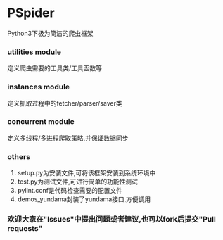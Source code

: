 # PSpider
Python3下极为简洁的爬虫框架

### utilities module
定义爬虫需要的工具类/工具函数等

### instances module
定义抓取过程中的fetcher/parser/saver类

### concurrent module
定义多线程/多进程爬取策略,并保证数据同步

### others
1. setup.py为安装文件,可将该框架安装到系统环境中
2. test.py为测试文件,可进行简单的功能性测试
3. pylint.conf是代码检查需要的配置文件
4. demos_yundama封装了yundama接口,方便调用

### 欢迎大家在"Issues"中提出问题或者建议,也可以fork后提交"Pull requests"
